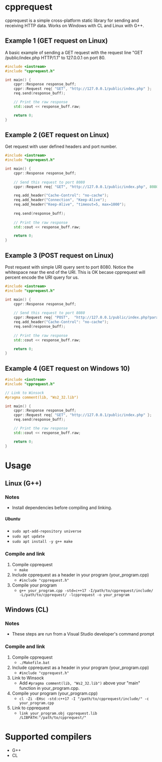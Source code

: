 # cpprequest

cpprequest is a simple cross-platform static library for sending and receiving HTTP data. Works on Windows with CL and Linux with G++.

## Example 1 (GET request on Linux)
A basic example of sending a GET request with the request line "GET /public/index.php HTTP/1.1" to 127.0.0.1 on port 80.

```cpp
#include <iostream>
#include "cpprequest.h"

int main() {
    cppr::Response response_buff;
    cppr::Request req{ "GET", "http://127.0.0.1/public/index.php" };
    req.send(response_buff);

    // Print the raw response
    std::cout << response_buff.raw;

    return 0;
}
```

## Example 2 (GET request on Linux)
Get request with user defined headers and port number.

```cpp
#include <iostream>
#include "cpprequest.h"

int main() {
    cppr::Response response_buff;
  
    // Send this request to port 8080
    cppr::Request req{ "GET", "http://127.0.0.1/public/index.php", 8080 };

    req.add_header("Cache-Control": "no-cache");
    req.add_header("Connection", "Keep-Alive");
    req.add_header("Keep-Alive", "timeout=5, max=1000");
  
    req.send(response_buff);
  
    // Print the raw response
    std::cout << response_buff.raw;

    return 0;  
}
```

## Example 3 (POST request on Linux)
Post request with simple URI query sent to port 8080. Notice the whitespace near the end of the URI. This is OK becase cpprequest will percent encode the URI query for us.

```cpp
#include <iostream>
#include "cpprequest.h"

int main() {
    cppr::Response response_buff;
  
    // Send this request to port 8080
    cppr::Request req{ "POST",  "http://127.0.0.1/public/index.php?param1=value1&param2=value 2", 8080 };
    req.add_header("Cache-Control": "no-cache");
    req.send(response_buff);
  
    // Print the raw response
    std::cout << response_buff.raw;

    return 0;  
}
```

## Example 4 (GET request on Windows 10)
```cpp
#include <iostream>
#include "cpprequest.h"

// Link to Winsock
#pragma comment(lib, "Ws2_32.lib")

int main() {
    cppr::Response response_buff;
    cppr::Request req{ "GET", "http://127.0.0.1/public/index.php" };
    req.send(response_buff);

    // Print the raw response
    std::cout << response_buff.raw;

    return 0;
}
```

# Usage
## Linux (G++)
### Notes
- Install dependencies before compiling and linking.

##### Ubuntu
- `sudo apt-add-repository universe`
- `sudo apt update`
- `sudo apt install -y g++ make`

### Compile and link
1) Compile cpprequest
    - `make`
2) Include cpprequest as a header in your program (your_program.cpp)
    - `#include "cpprequest.h"`
3) Compile your program
    - `g++ your_program.cpp -std=c++17 -I/path/to/cpprequest/include/ -L/path/to/cpprequest/ -lcpprequest -o your_program`

## Windows (CL)
### Notes
- These steps are run from a Visual Studio developer's command prompt

### Compile and link
1) Compile cpprequest
    - `./Makefile.bat`
2) Include cpprequest as a header in your program (your_program.cpp)
    - `#include "cpprequest.h"`
3) Link to Winsock
    - Add `#pragma comment(lib, "Ws2_32.lib")` above your "main" function in your_program.cpp.
4) Compile your program (your_program.cpp)
    - `cl -Zi -EHsc -std:c++17 -I "/path/to/cpprequest/include/" -c your_program.cpp`
5) Link to cpprequest 
    - `link your_program.obj cpprequest.lib /LIBPATH:"/path/to/cpprequest/"`

# Supported compilers
- G++
- CL
